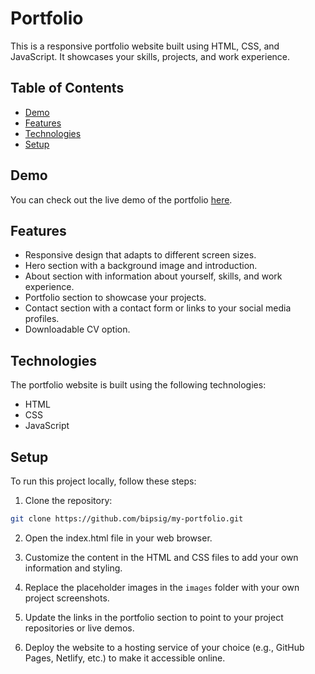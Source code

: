 # Portfolio

This is a responsive portfolio website built using HTML, CSS, and JavaScript. It showcases your skills, projects, and work experience.

## Table of Contents
- [Demo](#demo)
- [Features](#features)
- [Technologies](#technologies)
- [Setup](#setup)

## Demo

You can check out the live demo of the portfolio [here](/).

## Features

- Responsive design that adapts to different screen sizes.
- Hero section with a background image and introduction.
- About section with information about yourself, skills, and work experience.
- Portfolio section to showcase your projects.
- Contact section with a contact form or links to your social media profiles.
- Downloadable CV option.

## Technologies

The portfolio website is built using the following technologies:

- HTML
- CSS
- JavaScript

## Setup

To run this project locally, follow these steps:

1. Clone the repository:

```bash
git clone https://github.com/bipsig/my-portfolio.git
```

2. Open the index.html file in your web browser.

3. Customize the content in the HTML and CSS files to add your own information and styling.

4. Replace the placeholder images in the `images` folder with your own project screenshots.

5. Update the links in the portfolio section to point to your project repositories or live demos.

6. Deploy the website to a hosting service of your choice (e.g., GitHub Pages, Netlify, etc.) to make it accessible online.
